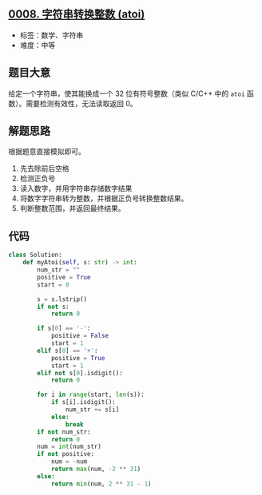 ## [0008. 字符串转换整数 (atoi)](https://leetcode-cn.com/problems/string-to-integer-atoi/)

- 标签：数学、字符串
- 难度：中等

## 题目大意

给定一个字符串，使其能换成一个 32 位有符号整数（类似 C/C++ 中的 `atoi` 函数）。需要检测有效性，无法读取返回 0。

## 解题思路

根据题意直接模拟即可。

1. 先去除前后空格
2. 检测正负号
3. 读入数字，并用字符串存储数字结果
4. 将数字字符串转为整数，并根据正负号转换整数结果。
5. 判断整数范围，并返回最终结果。

## 代码

```Python
class Solution:
    def myAtoi(self, s: str) -> int:
        num_str = ""
        positive = True
        start = 0

        s = s.lstrip()
        if not s:
            return 0

        if s[0] == '-':
            positive = False
            start = 1
        elif s[0] == '+':
            positive = True
            start = 1
        elif not s[0].isdigit():
            return 0

        for i in range(start, len(s)):
            if s[i].isdigit():
                num_str += s[i]
            else:
                break
        if not num_str:
            return 0
        num = int(num_str)
        if not positive:
            num = -num
            return max(num, -2 ** 31)
        else:
            return min(num, 2 ** 31 - 1)
```

